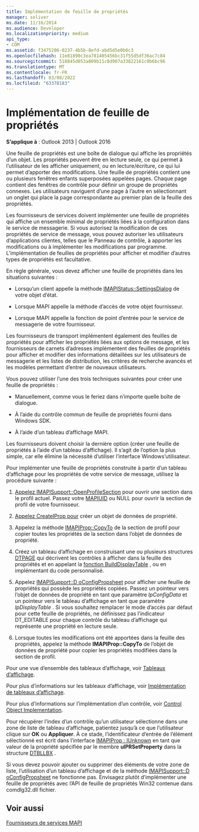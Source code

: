 ```yaml
---
title: Implémentation de feuille de propriétés
manager: soliver
ms.date: 11/16/2014
ms.audience: Developer
ms.localizationpriority: medium
api_type:
- COM
ms.assetid: f3475206-0237-4b5b-8efd-abd5d5e0b6c3
ms.openlocfilehash: 11e81890c3ea781405456bc31f55d5df36ac7c84
ms.sourcegitcommit: 518845d053a009b11c8d907a33822161c0b6bc96
ms.translationtype: MT
ms.contentlocale: fr-FR
ms.lasthandoff: 03/08/2022
ms.locfileid: "63378183"
---
```

# <a name="property-sheet-implementation"></a>Implémentation de feuille de propriétés

  
  
**S’applique à** : Outlook 2013 | Outlook 2016 
  
Une feuille de propriétés est une boîte de dialogue qui affiche les propriétés d’un objet. Les propriétés peuvent être en lecture seule, ce qui permet à l’utilisateur de les afficher uniquement, ou en lecture/écriture, ce qui lui permet d’apporter des modifications. Une feuille de propriétés contient une ou plusieurs fenêtres enfants superposées appelées pages. Chaque page contient des fenêtres de contrôle pour définir un groupe de propriétés connexes. Les utilisateurs naviguent d’une page à l’autre en sélectionnant un onglet qui place la page correspondante au premier plan de la feuille des propriétés.
  
Les fournisseurs de services doivent implémenter une feuille de propriétés qui affiche un ensemble minimal de propriétés liées à la configuration dans le service de messagerie. Si vous autorisez la modification de ces propriétés de service de message, vous pouvez autoriser les utilisateurs d’applications clientes, telles que le Panneau de contrôle, à apporter les modifications ou à implémenter les modifications par programme. L’implémentation de feuilles de propriétés pour afficher et modifier d’autres types de propriétés est facultative. 
  
En règle générale, vous devez afficher une feuille de propriétés dans les situations suivantes :
  
- Lorsqu’un client appelle la méthode [IMAPIStatus::SettingsDialog](imapistatus-settingsdialog.md) de votre objet d’état. 
    
- Lorsque MAPI appelle la méthode d’accès de votre objet fournisseur.
    
- Lorsque MAPI appelle la fonction de point d’entrée pour le service de messagerie de votre fournisseur.
    
Les fournisseurs de transport implémentent également des feuilles de propriétés pour afficher les propriétés liées aux options de message, et les fournisseurs de carnets d’adresses implémentent des feuilles de propriétés pour afficher et modifier des informations détaillées sur les utilisateurs de messagerie et les listes de distribution, les critères de recherche avancés et les modèles permettant d’entrer de nouveaux utilisateurs.
  
Vous pouvez utiliser l’une des trois techniques suivantes pour créer une feuille de propriétés :
  
- Manuellement, comme vous le feriez dans n’importe quelle boîte de dialogue.
    
- À l’aide du contrôle commun de feuille de propriétés fourni dans Windows SDK.
    
- À l’aide d’un tableau d’affichage MAPI.
    
Les fournisseurs doivent choisir la dernière option (créer une feuille de propriétés à l’aide d’un tableau d’affichage). Il s’agit de l’option la plus simple, car elle élimine la nécessité d’utiliser l’interface Windows’utilisateur. 
  
Pour implémenter une feuille de propriétés construite à partir d’un tableau d’affichage pour les propriétés de votre service de message, utilisez la procédure suivante :
  
1. [Appelez IMAPISupport::OpenProfileSection](imapisupport-openprofilesection.md) pour ouvrir une section dans le profil actuel. Passez votre [MAPIUID](mapiuid.md) ou NULL pour ouvrir la section de profil de votre fournisseur. 
    
2. [Appelez CreateIProp pour](createiprop.md) créer un objet de données de propriété. 
    
3. Appelez la méthode [IMAPIProp::CopyTo](imapiprop-copyto.md) de la section de profil pour copier toutes les propriétés de la section dans l’objet de données de propriété. 
    
4. Créez un tableau d’affichage en construisant une ou plusieurs structures [DTPAGE](dtpage.md) qui décrivent les contrôles à afficher dans la feuille des propriétés et en appelant la [fonction BuildDisplayTable](builddisplaytable.md) , ou en implémentant du code personnalisé. 
    
5. Appelez [IMAPISupport::D oConfigPropsheet](imapisupport-doconfigpropsheet.md) pour afficher une feuille de propriétés qui possède les propriétés copiées. Passez un pointeur vers l’objet de données de propriété en tant que paramètre  _lpConfigData_ et un pointeur vers le tableau d’affichage en tant que paramètre  _lpDisplayTable_ . Si vous souhaitez remplacer le mode d’accès par défaut pour cette feuille de propriétés, ne définissez pas l’indicateur DT_EDITABLE pour chaque contrôle du tableau d’affichage qui représente une propriété en lecture seule. 
    
6. Lorsque toutes les modifications ont été apportées dans la feuille des propriétés, appelez la méthode **IMAPIProp::CopyTo** de l’objet de données de propriété pour copier les propriétés modifiées dans la section de profil. 
    
Pour une vue d’ensemble des tableaux d’affichage, voir [Tableaux d’affichage](display-tables.md). 
  
Pour plus d’informations sur les tableaux d’affichage, voir [Implémentation de tableaux d’affichage](display-table-implementation.md). 
  
Pour plus d’informations sur l’implémentation d’un contrôle, voir [Control Object Implementation](control-object-implementation.md).
  
Pour récupérer l’index d’un contrôle qu’un utilisateur sélectionne dans une zone de liste de tableau d’affichage, patientez jusqu’à ce que l’utilisateur clique sur **OK** ou **Appliquer**. À ce stade, l’identificateur d’entrée de l’élément sélectionné est écrit dans l’interface [IMAPIProp : IUnknown](imapipropiunknown.md) en tant que valeur de la propriété spécifiée par le membre **ulPRSetProperty** dans la structure [DTBLLBX](dtbllbx.md) . 
  
Si vous devez pouvoir ajouter ou supprimer des éléments de votre zone de liste, l’utilisation d’un tableau d’affichage et de la méthode [IMAPISupport::D oConfigPropsheet](imapisupport-doconfigpropsheet.md) ne fonctionne pas. Envisagez plutôt d’implémenter une feuille de propriétés avec l’API de feuille de propriétés Win32 contenue dans comdlg32.dll fichier. 
  
## <a name="see-also"></a>Voir aussi



[Fournisseurs de services MAPI](mapi-service-providers.md)

